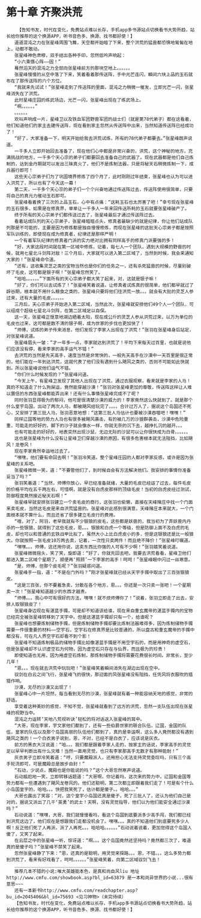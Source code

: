 # 第十章 齐聚洪荒
        【告知书友，时代在变化，免费站点难以长存，手机app多书源站点切换看书大势所趋，站长给你推荐的这个换源APP，听书音色多、换源、找书都好使！】
       道道混沌之力在张星峰周围飞舞，天空都开始暗了下来，整个洪荒的猛兽都恐惧地匍匐在地上，动都不敢动。
       张星峰神色肃穆，双手结出各种手印，忽然低吟声响起：
       “小六乘慑心阵——固！”
       蓦然滔天的混沌之力全部向张星峰前方的那块空地上。。。。。。
       张星峰慢慢的从空中落了下来，笑着看着那传送阵，手中光芒连闪，瞬间六块上品的玉石就布在了那传送阵的六个方位。
       “我就来先试试！”张星峰走到了传送阵的里面，混沌之力稍微一催发，立即光芒一闪，张星峰消失在了洪荒。
       此时星峰庄园的练武场边，光芒一闪，张星峰出现在了练武场上。
       “啊。。。。。。”
       。。。。。。
       欢叫声响成一片，星峰卫以及铁血军团野兽军团的战士们（就是第78代弟子）都在这看着，他们知道他们的家主去建传送阵，现在看到家主忽然从传送阵中出来，当然知道传送阵已经成功了！
       “好了，大家准备一下，明天开始给我去洪荒试炼，所有的78代弟子都要去。”张星峰朗声说道。
       一千多人立即开始回去准备了，现在他们心中都是非常兴奋的，洪荒，这个神秘的地方，充满挑战的地方，一千多个天心宗的弟子们都要回去准备自己的武器了。现在武器都是他们自己炼制的，达到金丹期就可以发出三昧真火了，他们不是炼制法器，只是将秘天石稍微炼制一下，成兵器行即可！
       这些天心宗弟子们为了巩固境界修炼了四个月了，此时刚刚过年结束，张星峰也认为可以进入洪荒了，所以也有了今天这一幕！
       第二天，一千多个天心宗的弟子们一个个兴奋地通过传送阵过去，传送阵使用很简单，只要将自己的真元力催动玉石即可。
       张星峰看着换了三次的上品玉石，心中有点痛：“这耗玉石也太厉害了吧！”幸亏现在张星峰的玉石很多，如果是在修真界，单单让一千多人一年来回传送所耗的玉石就要张星峰破产了。
       终于所有的天心宗弟子们都传送过去了，张星峰最后才通过传送阵过去。
       看着站成队列的天心宗弟子，张星峰暗暗点头，修真者最缺少的就是纪律，你让他们站成队列那是不可能的，主要是因为修炼都是独自慢慢修炼，而现在张星峰的这批天心宗弟子都是按照军队训练的，即使现在成为修真者，纪律还是那样严明！
       一个有着军队纪律的修真者门派的实力绝对比拥有同样高手的修真门派要强的多！
       “好，大家这段时间就在第一区域中修炼，记着，每七人一个团队，遇到大规模的野兽的时候，就用七星北斗剑阵对敌！三个月后，大家就可以进入第二区域了，当然到时候，我会来通知大家的！”张星峰命令道。
       “还有，这收集灵芝之类的宝物当然也是你们的任务之一，还有杀死猛兽的时候，尽量别破坏了毛皮，这可都是银子啊！”张星峰忽然笑了。
       “哈哈。。。。。。”下面所有的天心宗弟子都大笑了起来，对，这就是银子嘛！
       “好了，你们可以去试炼了！”张星峰笑着说道。让修真者试炼真的很简单，他们都早就过了辟谷期，根本就不用什么粮食之类的，张星峰只要将他们往洪荒一放。。。就会有大批的灵芝人参过来，还有大量的毛皮。。。。。。
       三月后，天心宗弟子开始进入第二区域，当然此次，张星峰就安排他们49个人一个团队，可以组成个超级七星北斗剑阵，在第二区域足以自保。
       这一天，张星峰正惬意地湖边晒着太阳，现在成公斤的灵芝人参从洪荒过来，以万为单位的毛皮也过来，这可都是数不清的银子啊，成为世家的步伐也更加快了！
       “师傅，试炼的弟子传来消息，他们发现了李家人出现在了洪荒！”张羽在张星峰身后站定，对张星峰说道。
       张星峰眉头一皱：“才一年多一点，李家就达到洪荒了！平均下来每天过百里，也就是说他们应该没有停，看来李家的高手运气不错！”
       去洪荒的当然是先天高手，速度当然是非常快的，一般先天高手在沙漠中一天百里是很正常的，他们能在一年到达洪荒，这就代表了他们没有遇到什么飓风之类的，否则不可能如此快就到。所以张星峰说他们运气不错。
       “你们什么时候发现的？”张星峰问道。
       “今天上午，有星峰卫发现了其他人出现在了洪荒，通过衣服观察，看来就是李家的人马！真的不知道走了什么狗屎运，竟然能穿越沙漠！”张羽对张星峰更加的尊敬，传送阵这样让人难以置信的东西张星峰都能弄出来！还有什么事情张星峰完成不了呢？
       同时张羽显得极为的郁闷，他可是很清楚沙漠的威力的！李家竟然这么快就到了。就是那个什么皇宇岛国，出动了两次人马，都被飓风给玩完了。。。。合计过万人了，据说这个岛国还不死心，又安排了第三批人马，张羽恶意地想：“这第三批人马估计也要被沙漠吞噬吧！嘿嘿！”
       同样辽国等地的势力人马也有很多被飓风袭击，有的被几万的沙狼群袭击，沙漠中危险重重，可能走的好好的，脚下的沙子就会像水一样，你就无奈的沉下去，越挣扎沉的越开。。。
       也有可能走的好好的，地表突然出现沙鼠，无边无际的沙鼠可以让你很快成为白骨。。。。。。
       这也是张星峰为什么没有让星峰卫们穿越沙漠的原因，有很多危害根本就无法阻挡，比如飓风！龙卷风！
       现在李家竟然幸运地过去了。
       “嘿嘿，他们要有命回去啊！”张羽冷笑道。整个星峰庄园的人都对李家反感，或许是因为张星峰的关系吧。
       张星峰微微一笑，道：“不要管他们了，到时候自会有方法解决他们。我安排的事情你准备妥当了吗？”
       张羽笑着道：“当然，师傅你放心，早已经准备就绪，大量的毛皮已经运了过去，每件毛皮的价格平均在五千两左右，可惜啊，就是没有白虎皮那样的顶级毛皮！当初的白虎皮经过测试，防御程度竟然接近秘天石啊！“
       张星峰早就安排张羽建立一个卖毛皮的商行，这张羽也偷懒，直接在天峰赌庄中找一个门面来卖毛皮，当然这毛皮是来自洪荒猛兽的。张星峰对此感到很满意，天峰赌庄本来就大，一个门面根本就不算什么，而且还省了很多建立毛皮行的费用。
       “哦，对了，阿羽，老早我就有不少银狼的皮毛，这些都是妖兽的，我当初为了弄妖兽内丹杀的一些银狼，就得到了这些毛皮，恩。。。银狼和白虎一个等级，但是防御上面不及白虎的毛皮，却也可以和普通的玄铁战甲比拟了。虽然大小上比白虎皮小的多，但是这银狼还是比一般狼大。你就按照一张毛皮10万两去卖，记着，一次性只卖两件！而且绝不降价！”张星峰叮嘱道。
       “嘿嘿。。。师傅，这还用你说，这卖东西比你强的人可有不少啊！”张羽嬉笑着说道。
       张星峰微微摇头，笑了笑，旋即道：“好了，你就先回去吧，我要去洪荒看看，星峰卫他们都进入第二区域个星期了。顺便再‘照顾’一下李家的高手！呵呵！”张星峰眼中闪过一丝寒意。
       “是，师傅，但那个皮毛呢？”张羽疑惑问道。
       张星峰手一指，道：“不是在门外吗？”刚才张星峰就已经从天宇手镯中取出了三百张银狼皮。
       “这是三百张，你不要着急卖，分散在各个地方，恩。。。你还是一次只卖一张吧！一个星期卖一次！”张星峰知道越少的东西才越贵。
       “师傅。。。我心中可有很好的方法，嘿嘿！就不烦师傅你了！”说着，张羽立即走了出去，安排人取银狼皮了！
       张星峰身边现在有湛蓝手镯，可是却不知道该给谁，现在来自重玄魔帝的湛蓝手镯内的宝物已经完全被张星峰转移到了天宇中。但是这湛蓝手镯却只有一个，给谁呢？
       张星峰也想要炼制储物手镯，但是炼制储物手镯却要比炼制法器难得多，因为炼制储物手镯需要一件很重要的材料——空宇石，空宇石在修真界是比较普通的，所以盘古和重玄魔帝的手镯中都没有，可在凡人界空宇石却看不到个影！
       张星峰不知道炼制极品的储物手镯比如像湛蓝手镯是不用空宇石的，而是用神奇的虚空石，但是张星峰却不认识虚空石为何物，因为虚空石只存在与仙界，而且极为的珍贵！
       即使知道也无用，因为用虚空石炼制，那炼制储物手镯将需要花费很长时间。非常长，至少几年！
       “恩。。。现在就去洪荒中玩玩吧！”张星峰笑着瞬间消失在湖边出现在空中。
       驭剑在白云之间飞行，张星峰飞的很快，那迎面的风张星峰没有阻挡，任凭风将衣服吹的猎猎作响。
       沙漠，无尽的沙漠又出现了！
       张星峰心中一片坦然，每当看到无尽的沙漠，张星峰就有着一种能容纳天地的感觉，非常的舒适。
       享受着这种美妙的感觉，不知不觉，张星峰就看到了远方的洪荒，忽然一支队伍出现在张星峰的视野当中。
       混沌之力运转‘天地八荒视听诀’轻松的将对话送入张星峰的耳中。
       “大哥，现在李家，宇文家他们都到了，还有一些伯爵世家的联合队伍，辽国，金国的队伍，皇家的队伍以及那个岛国高丽的队伍他们都到了，真的是幸运啊，这么多人竟然都没有遇到飓风之类的！一个白衣男子说到，恩，不对，已经不是白衣了，应该说是灰衣。
       前方的黑衣大汉说道：“哈。。。我们都是跟着李家人走的，按家主的话说，李家高手的灵觉足以早早判断出有什么灾难！当然一直用灵觉，也只有李家那高手无数才有那种能耐！”
       灰衣男子立即冷笑着道：“哼，只要魔殿派人，还用担心无法支持灵觉查叹吗，只有三个高手轮流即可，可是魔殿总是故步自封！”
       “石动，少说点，魔殿也是你能说的吗？”这个大哥忽然寒声说道。
       石动尴尬地一笑，立即转移话题道：“大哥啊，你记着吗，这次来的势力中，辽国和金国等势力都有一些遭遇到了飓风龙卷风的。他们还聪明，第二次都立即跟着我们走了！可是有个什么小岛国皇宇的，哈哈。。。快把我笑死了，估计都是傻子。。哈哈。。。”
       大哥也露出了笑容：“对，这个皇宇小岛国还真是傻子，死了三批人了，还认为他们自己是对的，据说又派出了几千‘英勇’的武士！天啊，没有灵觉指导，他们以为他们能安全通过沙漠吗？”
       石动说道：“嘿嘿，大哥，我们就慢慢看吗，看这个岛国到底要派多少高手闯，我们都已经到洪荒这边了，他们现在是想跟我们走都没机会了。嘿嘿。。。真的不知道他们到底要死多少人啊！反正他们死了人再派，派了人再死。。。哈哈哈。。。。。。”石动说着说着，更加觉得这个岛国人傻了，又笑了起来。
       在云层之中的张星峰一听，惊讶道：“啊。。。这个岛国竟然还坚持吗？竟然都三次了，难道真的是傻子吗？”张星峰不禁笑了起来。
       忽然张星峰静了下来：“恩，还真的是聪明，用灵觉来探路。。。恩，不错。。。这么多势力都到洪荒了，看来有好戏看了，呵呵。。。。。。”张星峰笑着，向第二区域驭剑飞去！
       __________________________________
       推荐几本不错的小说:唯大英雄能本色，是真和尚自风liu 地址http://www.cmfu.com/showbook.asp?bl_id=63879 是一本和尚异世界的小说...很有意思~~~
       还有一本新书http://www.cmfu.com/readchapter.asp?bu_id=2045406&bl_id=75693 <见习神物>（未完待续）
       【告知书友，时代在变化，免费站点难以长存，手机app多书源站点切换看书大势所趋，站长给你推荐的这个换源APP，听书音色多、换源、找书都好使！】